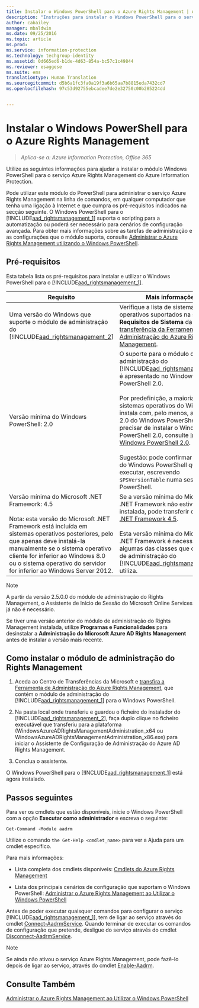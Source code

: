 ```yaml
---
title: Instalar o Windows PowerShell para o Azure Rights Management | Azure Information Protection
description: "Instruções para instalar o Windows PowerShell para o serviço Azure Rights Management do Azure Information Protection. O nome deste módulo é AADRM."
author: cabailey
manager: mbaldwin
ms.date: 09/25/2016
ms.topic: article
ms.prod: 
ms.service: information-protection
ms.technology: techgroup-identity
ms.assetid: 0d665ed6-b1de-4d63-854a-bc57c1c49844
ms.reviewer: esaggese
ms.suite: ems
translationtype: Human Translation
ms.sourcegitcommit: d5b6a1fc3fa0a19f3a6b65aa7b8815eda7432cd7
ms.openlocfilehash: 97c53d92755ebcadee7de2e32750c00b285224dd


---
```


# Instalar o Windows PowerShell para o Azure Rights Management

>*Aplica-se a: Azure Information Protection, Office 365*

Utilize as seguintes informações para ajudar a instalar o módulo Windows PowerShell para o serviço Azure Rights Management do Azure Information Protection.

Pode utilizar este módulo do PowerShell para administrar o serviço Azure Rights Management na linha de comandos, em qualquer computador que tenha uma ligação à Internet e que cumpra os pré-requisitos indicados na secção seguinte. O Windows PowerShell para o [!INCLUDE[aad_rightsmanagement_1](../includes/aad_rightsmanagement_1_md.md)] suporta o scripting para a automatização ou poderá ser necessário para cenários de configuração avançada. Para obter mais informações sobre as tarefas de administração e as configurações que o módulo suporta, consulte [Administrar o Azure Rights Management utilizando o Windows PowerShell](administer-powershell.md).

## Pré-requisitos
Esta tabela lista os pré-requisitos para instalar e utilizar o Windows PowerShell para o [!INCLUDE[aad_rightsmanagement_1](../includes/aad_rightsmanagement_1_md.md)].

|Requisito|Mais informações|
|---------------|--------------------|
|Uma versão do Windows que suporte o módulo de administração do [!INCLUDE[aad_rightsmanagement_2](../includes/aad_rightsmanagement_2_md.md)]|Verifique a lista de sistemas operativos suportados na secção **Requisitos de Sistema** da [página de transferência da Ferramenta de Administração do Azure Rights Management](http://go.microsoft.com/fwlink/?LinkId=257721).|
|Versão mínima do Windows PowerShell: 2.0|O suporte para o módulo de administração do [!INCLUDE[aad_rightsmanagement_2](../includes/aad_rightsmanagement_2_md.md)] é apresentado no Windows PowerShell 2.0.<br /><br />Por predefinição, a maioria dos sistemas operativos do Windows instala com, pelo menos, a versão 2.0 do Windows PowerShell. Se precisar de instalar o Windows PowerShell 2.0, consulte [Instalar o Windows PowerShell 2.0](http://msdn.microsoft.com/library/ff637750.aspx).<br /><br />Sugestão: pode confirmar a versão do Windows PowerShell que está a executar, escrevendo `$PSVersionTable` numa sessão do PowerShell.|
|Versão mínima do Microsoft .NET Framework: 4.5<br /><br />Nota: esta versão do Microsoft .NET Framework está incluída em sistemas operativos posteriores, pelo que apenas deve instalá-la manualmente se o sistema operativo cliente for inferior ao Windows 8.0 ou o sistema operativo do servidor for inferior ao Windows Server 2012.|Se a versão mínima do Microsoft .NET Framework não estiver já instalada, pode transferir o [Microsoft .NET Framework 4.5](http://www.microsoft.com/download/details.aspx?id=30653).<br /><br />Esta versão mínima do Microsoft .NET Framework é necessária para algumas das classes que o módulo de administração do [!INCLUDE[aad_rightsmanagement_2](../includes/aad_rightsmanagement_2_md.md)] utiliza.|

> [!NOTE]
> A partir da versão 2.5.0.0 do módulo de administração do Rights Management, o Assistente de Início de Sessão do Microsoft Online Services já não é necessário.
> 
> Se tiver uma versão anterior do módulo de administração do Rights Management instalada, utilize **Programas e Funcionalidades** para desinstalar a **Administração do Microsoft Azure AD Rights Management** antes de instalar a versão mais recente.


## Como instalar o módulo de administração do Rights Management

1.  Aceda ao Centro de Transferências da Microsoft e [transfira a Ferramenta de Administração do Azure Rights Management](https://go.microsoft.com/fwlink/?LinkId=257721), que contém o módulo de administração do [!INCLUDE[aad_rightsmanagement_1](../includes/aad_rightsmanagement_1_md.md)] para o Windows PowerShell.

2.  Na pasta local onde transferiu e guardou o ficheiro do instalador do [!INCLUDE[aad_rightsmanagement_2](../includes/aad_rightsmanagement_2_md.md)], faça duplo clique no ficheiro executável que transferiu para a plataforma (WindowsAzureADRightsManagementAdministration_x64 ou WindowsAzureADRightsManagementAdministration_x86.exe) para iniciar o Assistente de Configuração de Administração do Azure AD Rights Management.

3.  Conclua o assistente.

O Windows PowerShell para o [!INCLUDE[aad_rightsmanagement_1](../includes/aad_rightsmanagement_1_md.md)] está agora instalado.

## Passos seguintes
Para ver os cmdlets que estão disponíveis, inicie o Windows PowerShell com a opção **Executar como administrador** e escreva o seguinte:

```
Get-Command -Module aadrm
```
Utilize o comando `the Get-Help <cmdlet_name>` para ver a Ajuda para um cmdlet específico.

Para mais informações:

-   Lista completa dos cmdlets disponíveis: [Cmdlets do Azure Rights Management](https://msdn.microsoft.com/library/windowsazure/dn629398.aspx)

-   Lista dos principais cenários de configuração que suportam o Windows PowerShell: [Administrar o Azure Rights Management ao Utilizar o Windows PowerShell](administer-powershell.md)

Antes de poder executar quaisquer comandos para configurar o serviço [!INCLUDE[aad_rightsmanagement_1](../includes/aad_rightsmanagement_1_md.md)], tem de ligar ao serviço através do cmdlet [Connect-AadrmService](https://msdn.microsoft.com/library/windowsazure/dn629415.aspx). Quando terminar de executar os comandos de configuração que pretende, desligue do serviço através do cmdlet [Disconnect-AadrmService](https://msdn.microsoft.com/library/windowsazure/dn629416.aspx).

> [!NOTE]
> Se ainda não ativou o serviço Azure Rights Management, pode fazê-lo depois de ligar ao serviço, através do cmdlet [Enable-Aadrm](https://msdn.microsoft.com/library/windowsazure/dn629412.aspx).

## Consulte Também
[Administrar o Azure Rights Management ao Utilizar o Windows PowerShell](administer-powershell.md)



<!--HONumber=Sep16_HO4-->


